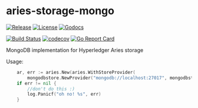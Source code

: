 # aries-storage-mongo

[![Release](https://img.shields.io/github/release/scoir/aries-storage-mongo.svg?style=flat-square)](https://github.com/scoir/aries-storage-mongo/releases/latest)
[![License](https://img.shields.io/badge/License-Apache%202.0-blue.svg)](https://raw.githubusercontent.com/scoir/aries-storage-mongo/main/LICENSE)
[![Godocs](https://img.shields.io/badge/godoc-reference-blue.svg)](https://pkg.go.dev/github.com/scoir/aries-storage-mongo)

[![Build Status](https://github.com/scoir/aries-storage-mongo/workflows/Build/badge.svg)](https://github.com/scoir/aries-storage-mongo/actions)
[![codecov](https://codecov.io/gh/scoir/aries-storage-mongo/branch/main/graph/badge.svg)](https://codecov.io/gh/scoir/aries-storage-mongo)
[![Go Report Card](https://goreportcard.com/badge/github.com/scoir/aries-storage-mongo)](https://goreportcard.com/report/github.com/scoir/aries-storage-mongo)

MongoDB implementation for Hyperledger Aries storage

Usage:

```go
    ar, err := aries.New(aries.WithStoreProvider(
        mongodbstore.NewProvider("mongodb://localhost:27017", mongodbstore.WithDBPrefix("aries"))))
    if err != nil {
        //don't do this :)
        log.Panicf("oh no! %s", err)
    }
```